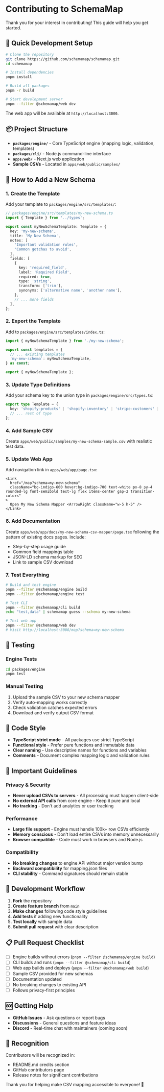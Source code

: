 # Contributing to SchemaMap

Thank you for your interest in contributing! This guide will help you get started.

## 🚀 Quick Development Setup

```bash
# Clone the repository
git clone https://github.com/schemamap/schemamap.git
cd schemamap

# Install dependencies
pnpm install

# Build all packages
pnpm -r build

# Start development server
pnpm --filter @schemamap/web dev
```

The web app will be available at `http://localhost:3000`.

## 📦 Project Structure

- **`packages/engine/`** - Core TypeScript engine (mapping logic, validation, templates)
- **`packages/cli/`** - Node.js command-line interface
- **`apps/web/`** - Next.js web application
- **Sample CSVs** - Located in `apps/web/public/samples/`

## 🎯 How to Add a New Schema

### 1. Create the Template

Add your template to `packages/engine/src/templates/`:

```typescript
// packages/engine/src/templates/my-new-schema.ts
import { Template } from '../types';

export const myNewSchemaTemplate: Template = {
  key: 'my-new-schema',
  title: 'My New Schema',
  notes: [
    'Important validation rules',
    'Common gotchas to avoid',
  ],
  fields: [
    {
      key: 'required_field',
      label: 'Required Field',
      required: true,
      type: 'string',
      transform: ['trim'],
      synonyms: ['alternative name', 'another name'],
    },
    // ... more fields
  ],
};
```

### 2. Export the Template

Add to `packages/engine/src/templates/index.ts`:

```typescript
import { myNewSchemaTemplate } from './my-new-schema';

export const templates = {
  // ... existing templates
  'my-new-schema': myNewSchemaTemplate,
} as const;

export { myNewSchemaTemplate };
```

### 3. Update Type Definitions

Add your schema key to the union type in `packages/engine/src/types.ts`:

```typescript
export type Template = {
  key: 'shopify-products' | 'shopify-inventory' | 'stripe-customers' | 'my-new-schema';
  // ... rest of type
};
```

### 4. Add Sample CSV

Create `apps/web/public/samples/my-new-schema-sample.csv` with realistic test data.

### 5. Update Web App

Add navigation link in `apps/web/app/page.tsx`:

```tsx
<Link 
  href="/map?schema=my-new-schema"
  className="bg-indigo-600 hover:bg-indigo-700 text-white px-8 py-4 rounded-lg font-semibold text-lg flex items-center gap-2 transition-colors"
>
  Open My New Schema Mapper <ArrowRight className="w-5 h-5" />
</Link>
```

### 6. Add Documentation

Create `apps/web/app/docs/my-new-schema-csv-mapper/page.tsx` following the pattern of existing docs pages. Include:

- Step-by-step usage guide
- Common field mappings table
- JSON-LD schema markup for SEO
- Link to sample CSV download

### 7. Test Everything

```bash
# Build and test engine
pnpm --filter @schemamap/engine build
pnpm --filter @schemamap/engine test

# Test CLI
pnpm --filter @schemamap/cli build
echo "test,data" | schemamap guess --schema my-new-schema

# Test web app
pnpm --filter @schemamap/web dev
# Visit http://localhost:3000/map?schema=my-new-schema
```

## 🧪 Testing

### Engine Tests
```bash
cd packages/engine
pnpm test
```

### Manual Testing
1. Upload the sample CSV to your new schema mapper
2. Verify auto-mapping works correctly  
3. Check validation catches expected errors
4. Download and verify output CSV format

## 📝 Code Style

- **TypeScript strict mode** - All packages use strict TypeScript
- **Functional style** - Prefer pure functions and immutable data
- **Clear naming** - Use descriptive names for functions and variables
- **Comments** - Document complex mapping logic and validation rules

## 🚨 Important Guidelines

### Privacy & Security
- **Never upload CSVs to servers** - All processing must happen client-side
- **No external API calls** from core engine - Keep it pure and local
- **No tracking** - Don't add analytics or user tracking

### Performance
- **Large file support** - Engine must handle 100k+ row CSVs efficiently  
- **Memory conscious** - Don't load entire CSVs into memory unnecessarily
- **Browser compatible** - Code must work in browsers and Node.js

### Compatibility
- **No breaking changes** to engine API without major version bump
- **Backward compatibility** for mapping.json files
- **CLI stability** - Command signatures should remain stable

## 🔄 Development Workflow

1. **Fork** the repository
2. **Create feature branch** from `main`
3. **Make changes** following code style guidelines
4. **Add tests** if adding new functionality
5. **Test locally** with sample data
6. **Submit pull request** with clear description

## 📋 Pull Request Checklist

- [ ] Engine builds without errors (`pnpm --filter @schemamap/engine build`)
- [ ] CLI builds and runs (`pnpm --filter @schemamap/cli build`)
- [ ] Web app builds and deploys (`pnpm --filter @schemamap/web build`)
- [ ] Sample CSV provided for new schemas
- [ ] Documentation updated
- [ ] No breaking changes to existing API
- [ ] Follows privacy-first principles

## 🆘 Getting Help

- **GitHub Issues** - Ask questions or report bugs
- **Discussions** - General questions and feature ideas
- **Discord** - Real-time chat with maintainers (coming soon)

## 🎉 Recognition

Contributors will be recognized in:
- README.md credits section
- GitHub contributors page  
- Release notes for significant contributions

Thank you for helping make CSV mapping accessible to everyone! 🙌